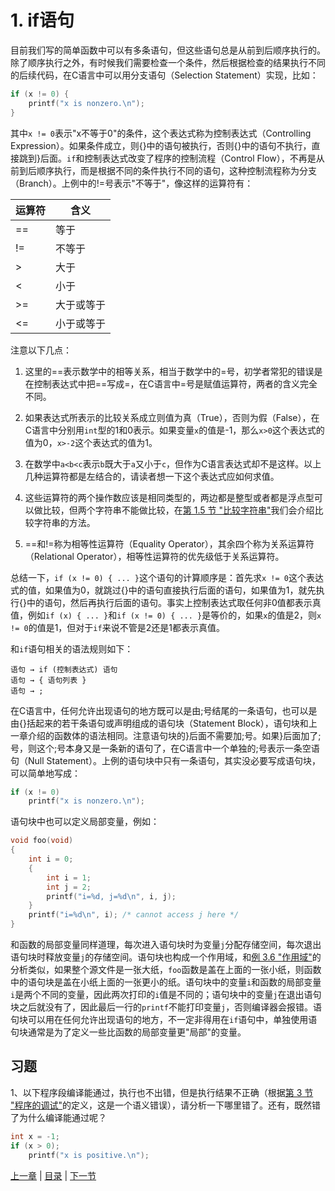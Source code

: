 # 1. if语句

目前我们写的简单函数中可以有多条语句，但这些语句总是从前到后顺序执行的。除了顺序执行之外，有时候我们需要检查一个条件，然后根据检查的结果执行不同的后续代码，在C语言中可以用分支语句（Selection Statement）实现，比如：

```c
if (x != 0) {
    printf("x is nonzero.\n");
}
```

其中`x != 0`表示"x不等于0"的条件，这个表达式称为控制表达式（Controlling Expression）。如果条件成立，则{}中的语句被执行，否则{}中的语句不执行，直接跳到}后面。`if`和控制表达式改变了程序的控制流程（Control Flow），不再是从前到后顺序执行，而是根据不同的条件执行不同的语句，这种控制流程称为分支（Branch）。上例中的!=号表示"不等于"，像这样的运算符有：

| 运算符 | 含义 |
|--------|------|
| == | 等于 |
| != | 不等于 |
| > | 大于 |
| < | 小于 |
| >= | 大于或等于 |
| <= | 小于或等于 |

注意以下几点：

1. 这里的==表示数学中的相等关系，相当于数学中的=号，初学者常犯的错误是在控制表达式中把==写成=，在C语言中=号是赋值运算符，两者的含义完全不同。

2. 如果表达式所表示的比较关系成立则值为真（True），否则为假（False），在C语言中分别用`int`型的1和0表示。如果变量`x`的值是-1，那么`x>0`这个表达式的值为0，`x>-2`这个表达式的值为1。

3. 在数学中`a<b<c`表示`b`既大于`a`又小于`c`，但作为C语言表达式却不是这样。以上几种运算符都是左结合的，请读者想一下这个表达式应如何求值。

4. 这些运算符的两个操作数应该是相同类型的，两边都是整型或者都是浮点型可以做比较，但两个字符串不能做比较，在[第 1.5 节 "比较字符串"](/ch25/s01)我们会介绍比较字符串的方法。

5. ==和!=称为相等性运算符（Equality Operator），其余四个称为关系运算符（Relational Operator），相等性运算符的优先级低于关系运算符。

总结一下，`if (x != 0) { ... }`这个语句的计算顺序是：首先求`x != 0`这个表达式的值，如果值为0，就跳过{}中的语句直接执行后面的语句，如果值为1，就先执行{}中的语句，然后再执行后面的语句。事实上控制表达式取任何非0值都表示真值，例如`if (x) { ... }`和`if (x != 0) { ... }`是等价的，如果`x`的值是2，则`x != 0`的值是1，但对于`if`来说不管是2还是1都表示真值。

和`if`语句相关的语法规则如下：

```
语句 → if (控制表达式) 语句
语句 → { 语句列表 }
语句 → ;
```

在C语言中，任何允许出现语句的地方既可以是由;号结尾的一条语句，也可以是由{}括起来的若干条语句或声明组成的语句块（Statement Block），语句块和上一章介绍的函数体的语法相同。注意语句块的}后面不需要加;号。如果}后面加了;号，则这个;号本身又是一条新的语句了，在C语言中一个单独的;号表示一条空语句（Null Statement）。上例的语句块中只有一条语句，其实没必要写成语句块，可以简单地写成：

```c
if (x != 0)
    printf("x is nonzero.\n");
```

语句块中也可以定义局部变量，例如：

```c
void foo(void)
{
    int i = 0;
    {
        int i = 1;
        int j = 2;
        printf("i=%d, j=%d\n", i, j);
    }
    printf("i=%d\n", i); /* cannot access j here */
}
```

和函数的局部变量同样道理，每次进入语句块时为变量`j`分配存储空间，每次退出语句块时释放变量`j`的存储空间。语句块也构成一个作用域，和[例 3.6 "作用域"](/ch03/s04)的分析类似，如果整个源文件是一张大纸，`foo`函数是盖在上面的一张小纸，则函数中的语句块是盖在小纸上面的一张更小的纸。语句块中的变量`i`和函数的局部变量`i`是两个不同的变量，因此两次打印的`i`值是不同的；语句块中的变量`j`在退出语句块之后就没有了，因此最后一行的`printf`不能打印变量`j`，否则编译器会报错。语句块可以用在任何允许出现语句的地方，不一定非得用在`if`语句中，单独使用语句块通常是为了定义一些比函数的局部变量更"局部"的变量。

## 习题

1、以下程序段编译能通过，执行也不出错，但是执行结果不正确（根据[第 3 节 "程序的调试"](/intro/debug)的定义，这是一个语义错误），请分析一下哪里错了。还有，既然错了为什么编译能通过呢？

```c
int x = -1;
if (x > 0);
    printf("x is positive.\n");
```

[上一章](/ch03/s04) | [目录](/ch04/index) | [下一节](/ch04/s02) 